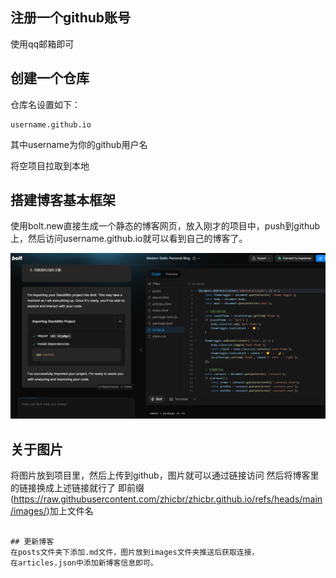 ## 注册一个github账号

使用qq邮箱即可

## 创建一个仓库

仓库名设置如下：

```
username.github.io
```

其中username为你的github用户名

将空项目拉取到本地

## 搭建博客基本框架

使用bolt.new直接生成一个静态的博客网页，放入刚才的项目中，push到github上，然后访问username.github.io就可以看到自己的博客了。



![](https://raw.githubusercontent.com/zhicbr/zhicbr.github.io/refs/heads/main/images/image1.png)



## 关于图片

将图片放到项目里，然后上传到github，图片就可以通过链接访问
然后将博客里的链接换成上述链接就行了
即前缀(https://raw.githubusercontent.com/zhicbr/zhicbr.github.io/refs/heads/main/images/)加上文件名

````

## 更新博客
在posts文件夹下添加.md文件，图片放到images文件夹推送后获取连接，
在articles.json中添加新博客信息即可。

